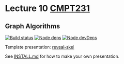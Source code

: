 # Lecture 10 [CMPT231](https://cmpt231-16fa.github.io)
## Graph Algorithms

[![Build status](https://travis-ci.org/cmpt231-16fa/lec10.svg)](https://travis-ci.org/cmpt231-16fa/lec10)
[![Node deps](https://david-dm.org/cmpt231-16fa/lec10.svg)](https://david-dm.org/cmpt231-16fa/lec10)
[![Node devDeps](https://david-dm.org/cmpt231-16fa/lec10/dev-status.svg)](https://david-dm.org/cmpt231-16fa/lec10#info=devDependencies)

Template presentation: [reveal-skel](https://github.com/sermons/reveal-skel)

See [INSTALL.md](INSTALL.md)
for how to make your own presentation.
